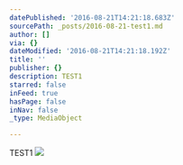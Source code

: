 ```yaml
---
datePublished: '2016-08-21T14:21:18.683Z'
sourcePath: _posts/2016-08-21-test1.md
author: []
via: {}
dateModified: '2016-08-21T14:21:18.192Z'
title: ''
publisher: {}
description: TEST1
starred: false
inFeed: true
hasPage: false
inNav: false
_type: MediaObject

---
```

TEST1
![](https://the-grid-user-content.s3-us-west-2.amazonaws.com/0a51acca-2ef1-4c6d-972d-bd749d2dfdc1.jpg)